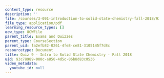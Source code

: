 ```yaml
---
content_type: resource
description: ''
file: /courses/3-091-introduction-to-solid-state-chemistry-fall-2018/93c78989000ca8504d5c06b8d83c0536_MIT3_091F18_Q09.pdf
file_type: application/pdf
learning_resource_types: []
ocw_type: OCWFile
parent_title: Exams and Quizzes
parent_type: CourseSection
parent_uid: fa2efb82-0261-4fe8-ce81-3105145f7d8c
resourcetype: Document
title: Quiz 9 - Intro to Solid State Chemistry - Fall 2018
uid: 93c78989-000c-a850-4d5c-06b8d83c0536
video_metadata:
  youtube_id: null
---
```

